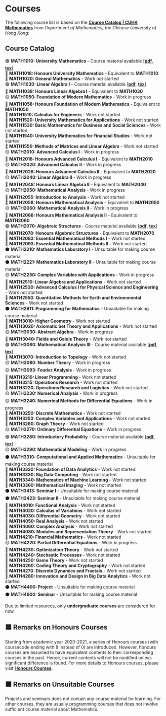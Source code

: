 # Courses

The following course list is based on the [**Course Catalog | CUHK Mathematics**](https://www.math.cuhk.edu.hk/course) from *Department of Mathematics, the Chinese University of Hong Kong*:

## Course Catalog

🟢 **MATH1010: University Mathematics** - Course material available \[**[pdf](math1010/math1010.pdf)**, **[tex](math1010/math1010.tex)**\]\
🔵 **MATH1018: Honours University Mathematics** - Equivalent to **MATH1010**\
🔴 **MATH1020: General Mathematics** - Work not started\
🟢 **MATH1030: Linear Algebra I** - Course material available \[**[pdf](math1030/math1030.pdf)**, **[tex](math1030/math1030.tex)**\]\
🔵 **MATH1038: Honours Linear Algebra I** - Equivalent to **MATH1030**\
🟡 **MATH1050: Foundation of Modern Mathematics** - Work in progress\
🔵 **MATH1058: Honours Foundation of Modern Mathematics** - Equivalent to **MATH1050**\
🔴 **MATH1510: Calculus for Engineers** - Work not started\
🔴 **MATH1520: University Mathematics for Applications** - Work not started\
🔴 **MATH1530: Basic Mathematics for Business and Social Sciences** - Work not started\
🔴 **MATH1540: University Mathematics for Financial Studies** - Work not started\
🔴 **MATH1550: Methods of Matrices and Linear Algebra** - Work not started\
🟡 **MATH2010: Advanced Calculus I** - Work in progress\
🔵 **MATH2018: Honours Advanced Calculus I** - Equivalent to **MATH2010**\
🟡 **MATH2020: Advanced Calculus II** - Work in progress\
🔵 **MATH2028: Honours Advanced Calculus II** - Equivalent to **MATH2020**\
🟡 **MATH2040: Linear Algebra II** - Work in progress\
🔵 **MATH2048: Honours Linear Algebra II** - Equivalent to **MATH2040**\
🟡 **MATH2050: Mathematical Analysis** - Work in progress\
🔴 **MATH2055: Introduction to Analysis** - Work not started\
🔵 **MATH2058: Honours Mathematical Analysis** - Equivalent to **MATH2050**\
🟡 **MATH2060: Mathematical Analysis II** - Work in progress\
🔵 **MATH2068: Honours Mathematical Analysis II** - Equivalent to **MATH2060**\
🟢 **MATH2070: Algebraic Structures** - Course material available \[**[pdf](math2070/math2070.pdf)**, **[tex](math2070/math2070.tex)**\]\
🔵 **MATH2078: Honours Algebraic Structures** - Equivalent to **MATH2070**\
🔴 **MATH2083: Essential Mathematical Methods I** - Work not started\
🔴 **MATH2093: Essential Mathematical Methods II** - Work not started\
⚫ **MATH2210: Mathematics Laboratory I** - Unsuitable for making course material\
⚫ **MATH2221: Mathematics Laboratory II** - Unsuitable for making course material\
🟡 **MATH2230: Complex Variables with Applications** - Work in progress\
🔴 **MATH2510: Linear Algebra and Applications** - Work not started\
🔴 **MATH2530: Advanced Calculus I for Physical Science and Engineering** - Work not started\
🔴 **MATH2550: Quantitative Methods for Earth and Environmental Sciences** - Work not started\
⚫ **MATH2911: Programming for Mathematics** - Unsuitable for making course material\
🔴 **MATH3010: Higher Geometry** - Work not started\
🔴 **MATH3020: Axiomatic Set Theory and Applications** - Work not started\
🟡 **MATH3030: Abstract Algebra** - Work in progress\
🔴 **MATH3040: Fields and Galois Theory** - Work not started\
🟢 **MATH3060: Mathematical Analysis III** - Course material available \[**[pdf](math3060/math3060.pdf)**, **[tex](math3060/math3060.tex)**\]\
🔴 **MATH3070: Introduction to Topology** - Work not started\
🟡 **MATH3080: Number Theory** - Work in progress\
🟡 **MATH3093: Fourier Analysis** - Work in progress\
🔴 **MATH3210: Linear Programming** - Work not started\
🔴 **MATH3215: Operations Research** - Work not started\
🔴 **MATH3220: Operations Research and Logistics** - Work not started\
🟡 **MATH3230: Numerical Analysis** - Work in progress\
🟡 **MATH3240: Numerical Methods for Differential Equations** - Work in progress\
🔴 **MATH3250: Discrete Mathematics** - Work not started\
🔴 **MATH3253: Complex Variables and Applications** - Work not started\
🔴 **MATH3260: Graph Theory** - Work not started\
🟡 **MATH3270: Ordinary Differential Equations** - Work in progress\
🟢 **MATH3280: Introductory Probability** - Course material available \[**[pdf](math3280/math3280.pdf)**, **[tex](math3280/math3280.tex)**\]\
🟡 **MATH3290: Mathematical Modeling** - Work in progress\
⚫ **MATH3310: Computational and Applied Mathematics** - Unsuitable for making course material\
🔴 **MATH3320: Foundation of Data Analytics** - Work not started\
🔴 **MATH3330: Big Data Computing** - Work not started\
🔴 **MATH3340: Mathematics of Machine Learning** - Work not started\
🔴 **MATH3360: Mathematical Imaging** - Work not started\
⚫ **MATH3413: Seminar I** - Unsuitable for making course material\
⚫ **MATH3423: Seminar II** - Unsuitable for making course material\
🔴 **MATH4010: Functional Analysis** - Work not started\
🔴 **MATH4020: Calculus of Variations** - Work not started\
🔴 **MATH4030: Differential Geometry** - Work not started\
🔴 **MATH4050: Real Analysis** - Work not started\
🔴 **MATH4060: Complex Analysis** - Work not started\
🔴 **MATH4080: Modules and Representation Theory** - Work not started\
🔴 **MATH4210: Financial Mathematics** - Work not started\
🟡 **MATH4220: Partial Differential Equations** - Work in progress\
🔴 **MATH4230: Optimization Theory** - Work not started\
🔴 **MATH4240: Stochastic Processes** - Work not started\
🔴 **MATH4250: Game Theory** - Work not started\
🔴 **MATH4260: Coding Theory and Cryptography** - Work not started\
🔴 **MATH4270: Discrete Dynamics and Fractals** - Work not started\
🔴 **MATH4280: Innovation and Design in Big Data Analytics** - Work not started\
⚫ **MATH4400: Project** - Unsuitable for making course material\
⚫ **MATH4900: Seminar** - Unsuitable for making course material

Due to limited resources, only **undergraduate courses** are considered for now.

## 🟦 Remarks on Honours Courses

Starting from academic year 2020-2021, a series of Honours courses (with coursecode ending with 8 instead of 0) are introduced. However, honours courses are assumed to have equivalent contents to their corresponding courses in the past. Hence, current contents will not be modified unless significant difference is found. For more details to Honours courses, please visit [**Honours Courses**](https://www.math.cuhk.edu.hk/undergraduates/honours-courses).

## ⬛ Remarks on Unsuitable Courses

Projects and seminars does not contain any course material for learning. For other courses, they are usually programming courses that does not involve sufficient course material about Mathematics.
